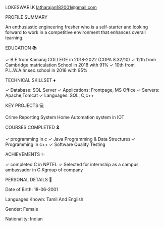 LOKESWARI.K
latharajan182001@gmail.com


PROFILE SUMMARY

An enthusiastic engineering fresher who is a self-starter and looking forward to work in a competitive environment that enhances overall learning.

EDUCATION 📚

✓ B.E from Kamaraj COLLEGE in 2018-2022 (CGPA 8.32/10)
✓ 12th from Cambridge matriculation School in 2018 with 91%
✓ 10th from P.L.W.A.hr.sec.school in 2016 with 95%

TECHNICAL SKILLSET ♦

✓ Database: SQL Server
✓ Applications: Frontpage, MS Office
✓ Servers: Apache,Tomcat
✓ Languages: SQL, C,c++

KEY PROJECTS 💻 

Crime Reporting System
Home Automation system in IOT

COURSES COMPLETED 🎗

✓ programming in c
✓ Java Programming & Data Structures
✓ Programming in c++
✓ Software Quality Testing

ACHIEVEMENTS ✨

✓ completed C in NPTEL
✓ Selected for internship as a campus ambassador in G.Kgroup of company

PERSONAL DETAILS 📌

Date of Birth: 18-06-2001

Languages Known: Tamil And English

Gender: Female

Nationality: Indian


